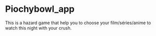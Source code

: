 # Piochybowl_app
This is a hazard game that help you to choose your film/séries/anime to watch this night with your crush.
